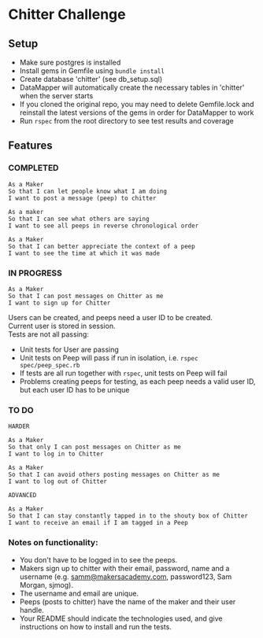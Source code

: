 Chitter Challenge
=================

## Setup
* Make sure postgres is installed
* Install gems in Gemfile using `bundle install`
* Create database 'chitter' (see db_setup.sql)
* DataMapper will automatically create the necessary tables in 'chitter' when the server starts
* If you cloned the original repo, you may need to delete Gemfile.lock and reinstall the latest versions of the gems in order for DataMapper to work
* Run `rspec` from the root directory to see test results and coverage

## Features
### COMPLETED
```
As a Maker
So that I can let people know what I am doing  
I want to post a message (peep) to chitter

As a maker
So that I can see what others are saying  
I want to see all peeps in reverse chronological order

As a Maker
So that I can better appreciate the context of a peep
I want to see the time at which it was made
```
### IN PROGRESS
```
As a Maker
So that I can post messages on Chitter as me
I want to sign up for Chitter
```
Users can be created, and peeps need a user ID to be created.  
Current user is stored in session.  
Tests are not all passing:
* Unit tests for User are passing
* Unit tests on Peep will pass if run in isolation, i.e. `rspec spec/peep_spec.rb`
* If tests are all run together with `rspec`, unit tests on Peep will fail
* Problems creating peeps for testing, as each peep needs a valid user ID, but
  each user ID has to be unique

### TO DO
```
HARDER

As a Maker
So that only I can post messages on Chitter as me
I want to log in to Chitter

As a Maker
So that I can avoid others posting messages on Chitter as me
I want to log out of Chitter

ADVANCED

As a Maker
So that I can stay constantly tapped in to the shouty box of Chitter
I want to receive an email if I am tagged in a Peep
```

### Notes on functionality:
* You don't have to be logged in to see the peeps.
* Makers sign up to chitter with their email, password, name and a username (e.g. samm@makersacademy.com, password123, Sam Morgan, sjmog).
* The username and email are unique.
* Peeps (posts to chitter) have the name of the maker and their user handle.
* Your README should indicate the technologies used, and give instructions on how to install and run the tests.
